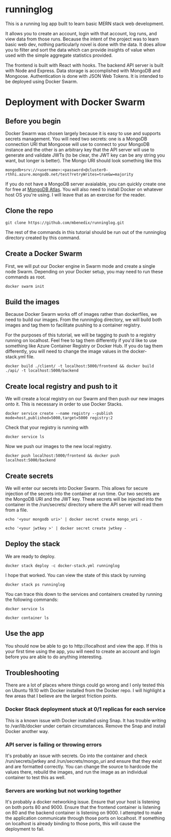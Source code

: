 # runninglog

This is a running log app built to learn basic MERN stack web development. 
         
It allows you to create an account, login with that account, log runs, and view data from those runs. 
Because the intent of the project was to learn basic web dev, nothing particularly novel is done with the data. 
It does allow you to filter and sort the data which can provide insights of value when used with the simple
aggregate statistics provided. 
         
The frontend is built with React with hooks. The backend API server is built with Node and Express. 
Data storage is accomplished with MongoDB and Mongoose. Authentication is done with JSON Web Tokens.
It is intended to be deployed using Docker Swarm.   

# Deployment with Docker Swarm

## Before you begin
Docker Swarm was chosen largely because it is easy to use and supports secrets management. You will need two secrets: one is a MongoDB connection URI that Mongoose will use to connect to your MongoDB instance and the other is an arbitrary key that the API server will use to generate and validate JWTs (to be clear, the JWT key can be any string you want, but longer is better). The Mongo URI should look something like this 

```mongodb+srv://<username>:<password>@cluster0-rthhi.azure.mongodb.net/test?retryWrites=true&w=majority```

If you do not have a MongoDB server avaialable, you can quickly create one for free at <a href="https://cloud.mongodb.com/">MongoDB Atlas</a>. You will also need to install Docker on whatever host OS you're using. I will leave that as an exercise for the reader. 

## Clone the repo

```git clone https://github.com/mbenedix/runninglog.git```

The rest of the commands in this tutorial should be run out of the runninglog directory created by this command. 

## Create a Docker Swarm

First, we will put our Docker engine in Swarm mode and create a single node Swarm. Depending on your Docker setup, you may need to run these commands as root.

```docker swarm init```

## Build the images

Because Docker Swarm works off of images rather than dockerfiles, we need to build our images. From the runninglog directory, we will build both images and tag them to facilitate pushing to a container registry. 

For the purposes of this tutorial, we will be tagging to push to a registry running on localhost. Feel free to tag them differently if you'd like to use something like Azure Container Registry or Docker Hub. If you do tag them differently, you will need to change the image values in the docker-stack.yml file. 

```docker build ./client/ -t localhost:5000/frontend && docker build ./api/ -t localhost:5000/backend```

## Create local registry and push to it

We will create a local registry on our Swarm and then push our new images onto it. This is necessary in order to use Docker Stacks. 

```docker service create --name registry --publish mode=host,published=5000,target=5000 registry:2```

Check that your registry is running with 

```docker service ls```

Now we push our images to the new local registry.

```docker push localhost:5000/frontend && docker push localhost:5000/backend```

## Create secrets 

We will enter our secrets into Docker Swarm. This allows for secure injection of the secrets into the container at run time. Our two secrets are the MongoDB URI and the JWT key. These secrets will be injected into the container in the /run/secrets/ directory where the API server will read them from a file.  

```echo '<your mongodb uri>' | docker secret create mongo_uri -```

```echo '<your jwtkey >' | docker secret create jwtkey -```

## Deploy the stack

We are ready to deploy. 

```docker stack deploy -c docker-stack.yml runninglog```

I hope that worked. You can view the state of this stack by running 

```docker stack ps runninglog```

You can trace this down to the services and containers created by running the following commands: 

```docker service ls```

```docker container ls```

## Use the app

You should now be able to go to http://localhost and view the app. If this is your first time using the app, you will need to create an account and login before you are able to do anything interesting. 

## Troubleshooting 

There are a lot of places where things could go wrong and I only tested this on Ubuntu 19.10 with Docker installed from the Docker repo. I will highlight a few areas that I believe are the largest friction points. 

### Docker Stack deployment stuck at 0/1 replicas for each service

This is a known issue with Docker installed using Snap. It has trouble writing to /var/lib/docker under certain circumstances. Remove the Snap and install Docker another way. 

### API server is failing or throwing errors

It's probably an issue with secrets. Go into the container and check /run/secrets/jwtkey and /run/secrets/mongo_uri and ensure that they exist and are formatted correctly. You can change the source to hardcode the values there, rebuild the images, and run the image as an individual container to test this as well. 

### Servers are working but not working together

It's probably a docker networking issue. Ensure that your host is listening on both ports 80 and 9000. Ensure that the frontend container is listening on 80 and the backend container is listening on 9000. I attempted to make the application communicate through those ports on localhost. If something on localhost is already binding to those ports, this will cause the deployment to fail. 
